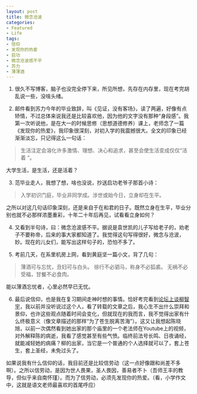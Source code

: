 ```yaml
---
layout: post
title: 微念沧波
categories:
- Featured
- Life
tags:
- 信仰
- 发现你的热爱
- 启功
- 微念沧波感不平
- 苏力
- 薄薄酒
---
```


1. 很久不写博客，脑子也没完全停下来，所见所想，先存在内存里，现在考完胡乱说一些，没啥头绪。

2. 邮件看到苏力今年的毕业致辞，叫《见证，没有客场》，读了两遍，好像有点矫情，不过总体来说我还是比较喜欢他，因为他的文字没有那种“身段感”。我第一次听说他，是在大一的时候思修（思想道德修养）课上，老师念了一篇 《发现你的热爱》，我印象很深刻，对初入学的我震撼很大。全文的印象已经渐渐淡忘，只记得这么一句话：


> 生活注定会溶化许多激情、理想、决心和追求，甚至会使生活变成仅仅“活着 ”。


大学生活，是生活，还是活着？

3. 范毕业走人，我想了想，啥也没说，抄送启功老爷子那首小诗：


> 入学初识门庭，毕业非同学成。涉世或始今日，立身却在生平。


之所以对这几句话印象深刻，还是来自于在和君的日子。既然立身在生平，毕业分别也就不必那样浓墨重彩，十年二十年后再见，试看看立身如何？

4. 又看到半句诗，曰：微念沧波感不平。据说是袁世凯的儿子写给老子的，劝老子不要称帝，后来的事大家都知道了。我觉得这句写得很好，微念与沧波，妙。现在的儿女们，能写出这样句子的，恐怕不多了。

5. 考前几天，在系里机房上网，看到黄庭坚一篇小文，背了几句：


> 薄酒可与忘忧，丑妇可与白头。
徐行不必驷马，称身不必狐裘。
无祸不必受福，甘餐不必食肉。


能以薄酒忘忧者，心里必然早已无忧。

6. 最后说信仰，也是我在复习期间走神时想的事情。恰好考完看到[论坛上谈柳智宇](http://cos.name/cn/topic/104681)，我以前并没听说过这个人，看了转载的文章之后，我心生不出什么崇拜和景仰，也许这些观点随着时间会变化，但就现在的我而言，我不觉得出家有什么终极意义（像文章描述的那样“为了苍生脱离苦海”）。这又让我想起陈晓旭，以前一次偶然看到她出家的那个庙里的一个老法师在Youtube上的视频，对外解释陈的病逝，我看了感觉甚至有些气愤。临终前法号长鸣、日夜诵经，就能减轻她的病痛？柳的出家，当它是一个普通的个人选择就可以了，套上苍生，套上圣经，未免过头了。

如果说我有什么信仰的话，我目前还是比较信劳动（这一点好像跟和尚差不多啊）。之所以信劳动，是因为世人畏果，圣人畏因，善易者不卜（吾师王丰的教导，但似乎来自南怀瑾）。而为了信劳动，必须先发现你的热爱。（看，小学作文中，这就是语文老师最喜欢的首尾呼应）
